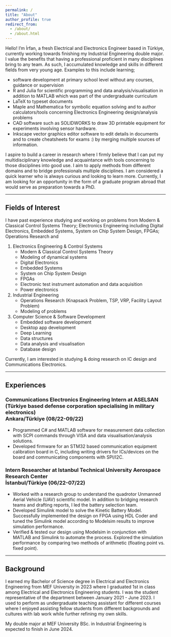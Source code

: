 ```yaml
---
permalink: /
title: "About"
author_profile: true
redirect_from: 
  - /about/
  - /about.html
---
```


Hello! I’m İrfan, a fresh Electrical and Electronics Engineer based in Türkiye, currently working towards finishing my Industrial Engineering double major. I value the benefits that having a professional proficient in many disciplines bring to any team. As such, I accumulated knowledge and skills in different fields from very young age. Examples to this include learning;
* software development at primary school level without any courses, guidance or supervision
* R and Julia for scientific programming and data analysis/visualisation in addition to MATLAB which was part of the undergraduate curriculum
* LaTeX to typeset documents
* Maple and Mathematica for symbolic equation solving and to author calculators/tools concerning Electronics Engineering design/analysis problems
* CAD software such as SOLIDWORKS to draw 3D printable equipment for experiments involving sensor hardware.
* Inkscape vector graphics editor software to edit details in documents and to create cheatsheets for exams :) by merging multiple sources of information.

I aspire to build a career in research where I firmly believe that I can put my multidisciplinary knowledge and acquaintance with tools concerning to those disciplines into good use. I aim to apply methods from different domains and to bridge professionals multiple disciplines. I am considered a quick learner who is always curious and looking to learn more. Currently, I am looking for an opportunity in the form of a graduate program abroad that would serve as preparation towards a PhD.
_________________

## Fields of Interest
I have past experience studying and working on problems from Modern & Classical Control Systems Theory; Electronics Engineering including Digital Electronics, Embedded Systems, System on Chip System Design, FPGAs; Operations Research and 
1. Electronics Engineering & Control Systems
   * Modern & Classical Control Systems Theory
   * Modeling of dynamical systems
   * Digital Electronics
   * Embedded Systems
   * System on Chip System Design
   * FPGAs
   * Electronic test instrument automation and data acquisition
   * Power electronics
2. Industrial Engineering
   * Operations Research (Knapsack Problem, TSP, VRP, Facility Layout Problem)
   * Modeling of problems
3. Computer Science & Software Development
   * Embedded software development
   * Desktop app development
   * Deep Learning
   * Data structures
   * Data analysis and visualisation
   * Database design

Currently, I am interested in studying & doing research on IC design and Communications Electronics.
_________________

## Experiences
### Communications Electronics Engineering Intern at ASELSAN (Türkiye based defense corporation specialising in military electronics)<br>Ankara/Türkiye (08/22-09/22)
* Programmed C# and MATLAB software for measurement data collection with SCPI commands through VISA and data visualisation/analysis solutions.
* Developed firmware for an STM32 based communication equipment calibration board in C, including writing drivers for ICs/devices on the board and communicating components with SPI/I2C.

### Intern Researcher at Istanbul Technical University Aerospace Research Center<br>İstanbul/Türkiye (06/22-07/22)
* Worked with a research group to understand the quadrotor Unmanned Aerial Vehicle (UAV) scientific model. In addition to bridging research teams and drafting reports, I led the battery selection team.
* Developed Simulink model to solve the Kinetic Battery Model. Successfully implemented the design on FPGA using HDL Coder and tuned the Simulink model according to Modelsim results to improve simulation performance.
* Verified & tested our design using Modelsim in conjunction with MATLAB and Simulink to automate the process. Explored the simulation performance by comparing two methods of arithmetic (floating point vs. fixed point).
_________________

## Background
I earned my Bachelor of Science degree in Electrical and Electronics Engineering from MEF University in 2023 where I graduated 1st in class among Electrical and Electronics Engineering students. I was the student representative of the department between January 2021 - June 2023. I used to perform as undergraduate teaching assistant for different courses where I enjoyed assisting fellow students from different backgrounds and cultures with lab work while further refining my own skills.

My double major at MEF University BSc. in Industrial Engineering  is expected to finish in June 2024.

